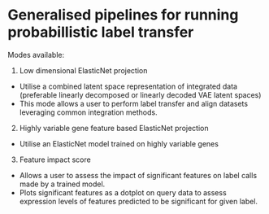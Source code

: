 # Generalised pipelines for running probabillistic label transfer
Modes available:
1) Low dimensional ElasticNet projection
- Utilise a combined latent space representation of integrated data (preferable linearly decomposed or linearly decoded VAE latent spaces)
- This mode allows a user to perform label transfer and align datasets leveraging common integration methods.

2) Highly variable gene feature based ElasticNet projection
- Utilise an ElasticNet model trained on highly variable genes

3) Feature impact score
- Allows a user to assess the impact of significant features on label calls made by a trained model. 
- Plots significant features as a dotplot on query data to assess expression levels of features predicted to be significant for given label. 
